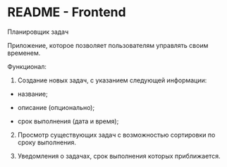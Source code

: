# README - Frontend

Планировщик задач 


Приложение, которое позволяет пользователям управлять своим временем. 


Функционал:


1. Создание новых задач, с указанием следующей информации:


- название; 


- описание (опционально);


- срок выполнения (дата и время);


2. Просмотр существующих задач с возможностью сортировки по сроку выполнения. 


3. Уведомления о задачах, срок выполнения которых приближается.

